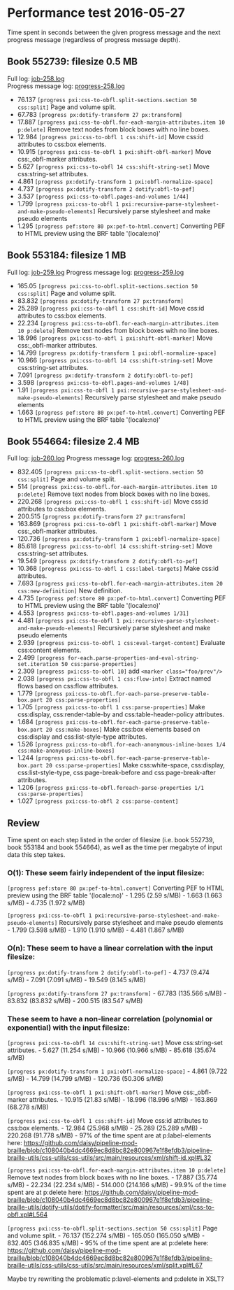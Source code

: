 Performance test 2016-05-27
===========================

Time spent in seconds between the given progress message and the
next progress message (regardless of progress message depth).

## Book 552739: filesize 0.5 MB

Full log: [job-258.log](2016-05-27/job-258.log)  
Progress message log: [progress-258.log](2016-05-27/progress-258.log)  

- 76.137 `[progress pxi:css-to-obfl.split-sections.section 50 css:split]` Page and volume split.
- 67.783 `[progress px:dotify-transform 27 px:transform]`
- 17.887 `[progress pxi:css-to-obfl.for-each-margin-attributes.item 10 p:delete]` Remove text nodes from block boxes with no line boxes.
- 12.984 `[progress pxi:css-to-obfl 1 css:shift-id]` Move css:id attributes to css:box elements.
- 10.915 `[progress pxi:css-to-obfl 1 pxi:shift-obfl-marker]` Move css:_obfl-marker attributes.
- 5.627 `[progress pxi:css-to-obfl 14 css:shift-string-set]` Move css:string-set attributes.
- 4.861 `[progress px:dotify-transform 1 pxi:obfl-normalize-space]`
- 4.737 `[progress px:dotify-transform 2 dotify:obfl-to-pef]`
- 3.537 `[progress pxi:css-to-obfl.pages-and-volumes 1/44]`
- 1.799 `[progress pxi:css-to-obfl 1 pxi:recursive-parse-stylesheet-and-make-pseudo-elements]` Recursively parse stylesheet and make pseudo elements
- 1.295 `[progress pef:store 80 px:pef-to-html.convert]` Converting PEF to HTML preview using the BRF table '(locale:no)'

## Book 553184: filesize 1 MB

Full log: [job-259.log](2016-05-27/job-259.log)
Progress message log: [progress-259.log](2016-05-27/progress-259.log)  

- 165.05 `[progress pxi:css-to-obfl.split-sections.section 50 css:split]` Page and volume split.
- 83.832 `[progress px:dotify-transform 27 px:transform]`
- 25.289 `[progress pxi:css-to-obfl 1 css:shift-id]` Move css:id attributes to css:box elements.
- 22.234 `[progress pxi:css-to-obfl.for-each-margin-attributes.item 10 p:delete]` Remove text nodes from block boxes with no line boxes.
- 18.996 `[progress pxi:css-to-obfl 1 pxi:shift-obfl-marker]` Move css:_obfl-marker attributes.
- 14.799 `[progress px:dotify-transform 1 pxi:obfl-normalize-space]`
- 10.966 `[progress pxi:css-to-obfl 14 css:shift-string-set]` Move css:string-set attributes.
- 7.091 `[progress px:dotify-transform 2 dotify:obfl-to-pef]`
- 3.598 `[progress pxi:css-to-obfl.pages-and-volumes 1/48]`
- 1.91 `[progress pxi:css-to-obfl 1 pxi:recursive-parse-stylesheet-and-make-pseudo-elements]` Recursively parse stylesheet and make pseudo elements
- 1.663 `[progress pef:store 80 px:pef-to-html.convert]` Converting PEF to HTML preview using the BRF table '(locale:no)'

## Book 554664: filesize 2.4 MB

Full log: [job-260.log](2016-05-27/job-260.log)
Progress message log: [progress-260.log](2016-05-27/progress-260.log)  

- 832.405 `[progress pxi:css-to-obfl.split-sections.section 50 css:split]` Page and volume split.
- 514 `[progress pxi:css-to-obfl.for-each-margin-attributes.item 10 p:delete]` Remove text nodes from block boxes with no line boxes.
- 220.268 `[progress pxi:css-to-obfl 1 css:shift-id]` Move css:id attributes to css:box elements.
- 200.515 `[progress px:dotify-transform 27 px:transform]`
- 163.869 `[progress pxi:css-to-obfl 1 pxi:shift-obfl-marker]` Move css:_obfl-marker attributes.
- 120.736 `[progress px:dotify-transform 1 pxi:obfl-normalize-space]`
- 85.618 `[progress pxi:css-to-obfl 14 css:shift-string-set]` Move css:string-set attributes.
- 19.549 `[progress px:dotify-transform 2 dotify:obfl-to-pef]`
- 10.368 `[progress pxi:css-to-obfl 1 css:label-targets]` Make css:id attributes.
- 7.693 `[progress pxi:css-to-obfl.for-each-margin-attributes.item 20 css:new-definition]` New definition.
- 4.735 `[progress pef:store 80 px:pef-to-html.convert]` Converting PEF to HTML preview using the BRF table '(locale:no)'
- 4.553 `[progress pxi:css-to-obfl.pages-and-volumes 1/31]`
- 4.481 `[progress pxi:css-to-obfl 1 pxi:recursive-parse-stylesheet-and-make-pseudo-elements]` Recursively parse stylesheet and make pseudo elements
- 2.939 `[progress pxi:css-to-obfl 1 css:eval-target-content]` Evaluate css:content elements.
- 2.499 `[progress for-each.parse-properties-and-eval-string-set.iteration 50 css:parse-properties]`
- 2.309 `[progress pxi:css-to-obfl 10]` add `<marker class="foo/prev"/>`
- 2.038 `[progress pxi:css-to-obfl 1 css:flow-into]` Extract named flows based on css:flow attributes.
- 1.779 `[progress pxi:css-to-obfl.for-each-parse-preserve-table-box.part 20 css:parse-properties]`
- 1.705 `[progress pxi:css-to-obfl 1 css:parse-properties]` Make css:display, css:render-table-by and css:table-header-policy attributes.
- 1.684 `[progress pxi:css-to-obfl.for-each-parse-preserve-table-box.part 20 css:make-boxes]` Make css:box elements based on css:display and css:list-style-type attributes.
- 1.526 `[progress pxi:css-to-obfl.for-each-anonymous-inline-boxes 1/4 css:make-anonyous-inline-boxes]`
- 1.244 `[progress pxi:css-to-obfl.for-each-parse-preserve-table-box.part 20 css:parse-properties]` Make css:white-space, css:display, css:list-style-type, css:page-break-before and css:page-break-after attributes.
- 1.206 `[progress pxi:css-to-obfl.foreach-parse-properties 1/1 css:parse-properties]`
- 1.027 `[progress pxi:css-to-obfl 2 css:parse-content]`

## Review

Time spent on each step listed in the order of filesize (i.e. book 552739, book 553184 and book 554664),
as well as the time per megabyte of input data this step takes.

### O(1): These seem fairly independent of the input filesize:

`[progress pef:store 80 px:pef-to-html.convert]` Converting PEF to HTML preview using the BRF table '(locale:no)'
    - 1.295 (2.59 s/MB)
    - 1.663 (1.663 s/MB)
    - 4.735 (1.972 s/MB)

`[progress pxi:css-to-obfl 1 pxi:recursive-parse-stylesheet-and-make-pseudo-elements]` Recursively parse stylesheet and make pseudo elements
    - 1.799 (3.598 s/MB)
    - 1.910 (1.910 s/MB)
    - 4.481 (1.867 s/MB)

### O(n): These seem to have a linear correlation with the input filesize:

`[progress px:dotify-transform 2 dotify:obfl-to-pef]`
    - 4.737 (9.474 s/MB)
    - 7.091 (7.091 s/MB)
    - 19.549 (8.145 s/MB)

`[progress px:dotify-transform 27 px:transform]`
    - 67.783 (135.566 s/MB)
    - 83.832 (83.832 s/MB)
    - 200.515 (83.547 s/MB)

### These seem to have a non-linear correlation (polynomial or exponential) with the input filesize:

`[progress pxi:css-to-obfl 14 css:shift-string-set]` Move css:string-set attributes.
    - 5.627 (11.254 s/MB)
    - 10.966 (10.966 s/MB)
    - 85.618 (35.674 s/MB)

`[progress px:dotify-transform 1 pxi:obfl-normalize-space]`
    - 4.861 (9.722 s/MB)
    - 14.799 (14.799 s/MB)
    - 120.736 (50.306 s/MB)

`[progress pxi:css-to-obfl 1 pxi:shift-obfl-marker]` Move css:_obfl-marker attributes.
    - 10.915 (21.83 s/MB)
    - 18.996 (18.996 s/MB)
    - 163.869 (68.278 s/MB)

`[progress pxi:css-to-obfl 1 css:shift-id]` Move css:id attributes to css:box elements.
    - 12.984 (25.968 s/MB)
    - 25.289 (25.289 s/MB)
    - 220.268 (91.778 s/MB)
    - 97% of the time spent are at p:label-elements here: https://github.com/daisy/pipeline-mod-braille/blob/c108040b4dc4669ec8d8bc82e800967e1f8efdb3/pipeline-braille-utils/css-utils/css-utils/src/main/resources/xml/shift-id.xpl#L32

`[progress pxi:css-to-obfl.for-each-margin-attributes.item 10 p:delete]` Remove text nodes from block boxes with no line boxes.
    - 17.887 (35.774 s/MB)
    - 22.234 (22.234 s/MB)
    - 514.000 (214.166 s/MB)
    - 99.9% of the time spent are at p:delete here: https://github.com/daisy/pipeline-mod-braille/blob/c108040b4dc4669ec8d8bc82e800967e1f8efdb3/pipeline-braille-utils/dotify-utils/dotify-formatter/src/main/resources/xml/css-to-obfl.xpl#L564

`[progress pxi:css-to-obfl.split-sections.section 50 css:split]` Page and volume split.
    - 76.137 (152.274 s/MB)
    - 165.050 (165.050 s/MB)
    - 832.405 (346.835 s/MB)
    - 95% of the time spent are at p:delete here: https://github.com/daisy/pipeline-mod-braille/blob/c108040b4dc4669ec8d8bc82e800967e1f8efdb3/pipeline-braille-utils/css-utils/css-utils/src/main/resources/xml/split.xpl#L67

Maybe try rewriting the problematic p:lavel-elements and p:delete in XSLT?
